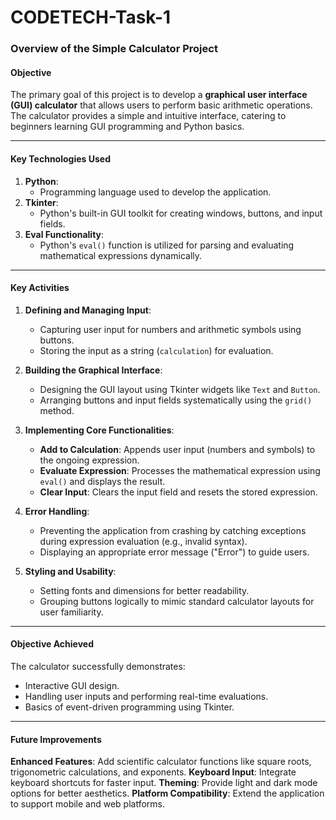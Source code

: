 # CODETECH-Task-1

### **Overview of the Simple Calculator Project**

#### **Objective**  
The primary goal of this project is to develop a **graphical user interface (GUI) calculator** that allows users to perform basic arithmetic operations. The calculator provides a simple and intuitive interface, catering to beginners learning GUI programming and Python basics.

---

#### **Key Technologies Used**
1. **Python**:
   - Programming language used to develop the application.
2. **Tkinter**:
   - Python's built-in GUI toolkit for creating windows, buttons, and input fields.
3. **Eval Functionality**:
   - Python's `eval()` function is utilized for parsing and evaluating mathematical expressions dynamically.

---

#### **Key Activities**
1. **Defining and Managing Input**:
   - Capturing user input for numbers and arithmetic symbols using buttons.
   - Storing the input as a string (`calculation`) for evaluation.

2. **Building the Graphical Interface**:
   - Designing the GUI layout using Tkinter widgets like `Text` and `Button`.
   - Arranging buttons and input fields systematically using the `grid()` method.

3. **Implementing Core Functionalities**:
   - **Add to Calculation**: Appends user input (numbers and symbols) to the ongoing expression.
   - **Evaluate Expression**: Processes the mathematical expression using `eval()` and displays the result.
   - **Clear Input**: Clears the input field and resets the stored expression.

4. **Error Handling**:
   - Preventing the application from crashing by catching exceptions during expression evaluation (e.g., invalid syntax).
   - Displaying an appropriate error message ("Error") to guide users.

5. **Styling and Usability**:
   - Setting fonts and dimensions for better readability.
   - Grouping buttons logically to mimic standard calculator layouts for user familiarity.

---

#### **Objective Achieved**
The calculator successfully demonstrates:
- Interactive GUI design.
- Handling user inputs and performing real-time evaluations.
- Basics of event-driven programming using Tkinter.

---

#### **Future Improvements**
**Enhanced Features**: Add scientific calculator functions like square roots, trigonometric calculations, and exponents.
**Keyboard Input**: Integrate keyboard shortcuts for faster input.
**Theming**: Provide light and dark mode options for better aesthetics.
**Platform Compatibility**:  Extend the application to support mobile and web platforms.
